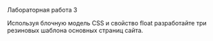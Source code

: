 Лабораторная работа 3

Используя блочную модель CSS и свойство float разработайте три резиновых шаблона основных страниц сайта.